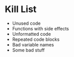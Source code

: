 Kill List
=========
* Unused code
* Functions with side effects
* Unformatted code
* Repeated code blocks
* Bad variable names
* Some bad stuff